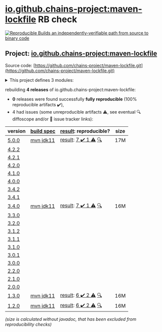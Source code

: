 [io.github.chains-project:maven-lockfile](https://central.sonatype.com/artifact/io.github.chains-project/maven-lockfile/5.0.0/versions) RB check
=======

[![Reproducible Builds](https://reproducible-builds.org/images/logos/rb.svg) an independently-verifiable path from source to binary code](https://reproducible-builds.org/)

## Project: [io.github.chains-project:maven-lockfile](https://central.sonatype.com/artifact/io.github.chains-project/maven-lockfile/5.0.0/versions)

Source code: [https://github.com/chains-project/maven-lockfile.git](https://github.com/chains-project/maven-lockfile.git)

<details><summary>This project defines 3 modules:</summary>

* [io.github.chains-project:maven-lockfile](https://central.sonatype.com/artifact/io.github.chains-project/maven-lockfile/5.0.0)
* [io.github.chains-project:maven-lockfile-github-action](https://central.sonatype.com/artifact/io.github.chains-project/maven-lockfile-github-action/5.0.0)
* [io.github.chains-project:maven-lockfile-parent](https://central.sonatype.com/artifact/io.github.chains-project/maven-lockfile-parent/5.0.0)
</details>

rebuilding **4 releases** of io.github.chains-project:maven-lockfile:
- **0** releases were found successfully **fully reproducible** (100% reproducible artifacts :heavy_check_mark:),
- 4 had issues (some unreproducible artifacts :warning:, see eventual :mag: diffoscope and/or :memo: issue tracker links):

| version | [build spec](/BUILDSPEC.md) | [result](https://reproducible-builds.org/docs/jvm/): reproducible? | size |
| -- | --------- | ------ | -- |
| [5.0.0](https://central.sonatype.com/artifact/io.github.chains-project/maven-lockfile/5.0.0/pom) | [mvn jdk11](maven-lockfile-5.0.0.buildspec) | [result](maven-lockfile-parent-5.0.0.buildinfo): [7 :heavy_check_mark:  1 :warning:](maven-lockfile-parent-5.0.0.buildcompare) [:mag:](maven-lockfile-parent-5.0.0.diffoscope) | 17M |
| [4.2.2](https://central.sonatype.com/artifact/io.github.chains-project/maven-lockfile/4.2.2/pom) | | | |
| [4.2.1](https://central.sonatype.com/artifact/io.github.chains-project/maven-lockfile/4.2.1/pom) | | | |
| [4.2.0](https://central.sonatype.com/artifact/io.github.chains-project/maven-lockfile/4.2.0/pom) | | | |
| [4.1.0](https://central.sonatype.com/artifact/io.github.chains-project/maven-lockfile/4.1.0/pom) | | | |
| [4.0.0](https://central.sonatype.com/artifact/io.github.chains-project/maven-lockfile/4.0.0/pom) | | | |
| [3.4.2](https://central.sonatype.com/artifact/io.github.chains-project/maven-lockfile/3.4.2/pom) | | | |
| [3.4.1](https://central.sonatype.com/artifact/io.github.chains-project/maven-lockfile/3.4.1/pom) | | | |
| [3.4.0](https://central.sonatype.com/artifact/io.github.chains-project/maven-lockfile/3.4.0/pom) | [mvn jdk11](maven-lockfile-3.4.0.buildspec) | [result](maven-lockfile-parent-3.4.0.buildinfo): [7 :heavy_check_mark:  1 :warning:](maven-lockfile-parent-3.4.0.buildcompare) [:mag:](maven-lockfile-parent-3.4.0.diffoscope) | 16M |
| [3.3.0](https://central.sonatype.com/artifact/io.github.chains-project/maven-lockfile/3.3.0/pom) | | | |
| [3.2.0](https://central.sonatype.com/artifact/io.github.chains-project/maven-lockfile/3.2.0/pom) | | | |
| [3.1.2](https://central.sonatype.com/artifact/io.github.chains-project/maven-lockfile/3.1.2/pom) | | | |
| [3.1.1](https://central.sonatype.com/artifact/io.github.chains-project/maven-lockfile/3.1.1/pom) | | | |
| [3.1.0](https://central.sonatype.com/artifact/io.github.chains-project/maven-lockfile/3.1.0/pom) | | | |
| [3.0.1](https://central.sonatype.com/artifact/io.github.chains-project/maven-lockfile/3.0.1/pom) | | | |
| [3.0.0](https://central.sonatype.com/artifact/io.github.chains-project/maven-lockfile/3.0.0/pom) | | | |
| [2.2.0](https://central.sonatype.com/artifact/io.github.chains-project/maven-lockfile/2.2.0/pom) | | | |
| [2.1.0](https://central.sonatype.com/artifact/io.github.chains-project/maven-lockfile/2.1.0/pom) | | | |
| [2.0.0](https://central.sonatype.com/artifact/io.github.chains-project/maven-lockfile/2.0.0/pom) | | | |
| [1.3.0](https://central.sonatype.com/artifact/io.github.chains-project/maven-lockfile/1.3.0/pom) | [mvn jdk11](maven-lockfile-1.3.0.buildspec) | [result](maven-lockfile-parent-1.3.0.buildinfo): [6 :heavy_check_mark:  2 :warning:](maven-lockfile-parent-1.3.0.buildcompare) [:mag:](maven-lockfile-parent-1.3.0.diffoscope) | 16M |
| [1.2.0](https://central.sonatype.com/artifact/io.github.chains-project/maven-lockfile/1.2.0/pom) | [mvn jdk11](maven-lockfile-1.2.0.buildspec) | [result](maven-lockfile-parent-1.2.0.buildinfo): [6 :heavy_check_mark:  2 :warning:](maven-lockfile-parent-1.2.0.buildcompare) [:mag:](maven-lockfile-parent-1.2.0.diffoscope) | 16M |

<i>(size is calculated without javadoc, that has been excluded from reproducibility checks)</i>
